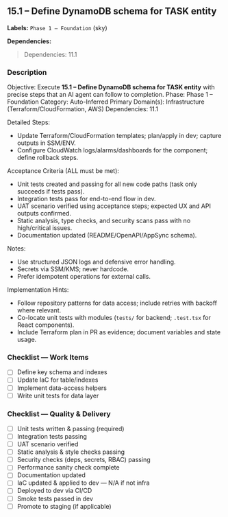 ## 15.1 – Define DynamoDB schema for TASK entity
**Labels:** `Phase 1 – Foundation` (sky)

**Dependencies:**

> Dependencies: 11.1

### Description
Objective: Execute **15.1 – Define DynamoDB schema for TASK entity** with precise steps that an AI agent can follow to completion.
Phase: Phase 1 – Foundation
Category: Auto-Inferred
Primary Domain(s): Infrastructure (Terraform/CloudFormation, AWS)
Dependencies: 11.1

Detailed Steps:
- Update Terraform/CloudFormation templates; plan/apply in dev; capture outputs in SSM/ENV.
- Configure CloudWatch logs/alarms/dashboards for the component; define rollback steps.

Acceptance Criteria (ALL must be met):
- Unit tests created and passing for all new code paths (task only succeeds if tests pass).
- Integration tests pass for end-to-end flow in dev.
- UAT scenario verified using acceptance steps; expected UX and API outputs confirmed.
- Static analysis, type checks, and security scans pass with no high/critical issues.
- Documentation updated (README/OpenAPI/AppSync schema).

Notes:
- Use structured JSON logs and defensive error handling.
- Secrets via SSM/KMS; never hardcode.
- Prefer idempotent operations for external calls.

Implementation Hints:
- Follow repository patterns for data access; include retries with backoff where relevant.
- Co-locate unit tests with modules (`tests/` for backend; `.test.tsx` for React components).
- Include Terraform plan in PR as evidence; document variables and state usage.


### Checklist — Work Items
- [ ] Define key schema and indexes
- [ ] Update IaC for table/indexes
- [ ] Implement data-access helpers
- [ ] Write unit tests for data layer

### Checklist — Quality & Delivery
- [ ] Unit tests written & passing (required)
- [ ] Integration tests passing
- [ ] UAT scenario verified
- [ ] Static analysis & style checks passing
- [ ] Security checks (deps, secrets, RBAC) passing
- [ ] Performance sanity check complete
- [ ] Documentation updated
- [ ] IaC updated & applied to dev — N/A if not infra
- [ ] Deployed to dev via CI/CD
- [ ] Smoke tests passed in dev
- [ ] Promote to staging (if applicable)
